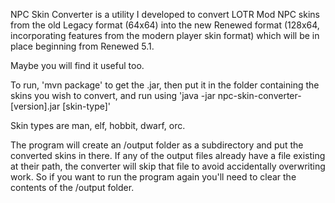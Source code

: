 NPC Skin Converter is a utility I developed to convert LOTR Mod NPC skins from the old Legacy format (64x64) into the new Renewed format (128x64, incorporating features from the modern player skin format) which will be in place beginning from Renewed 5.1.

Maybe you will find it useful too.

To run, 'mvn package' to get the .jar, then put it in the folder containing the skins you wish to convert, and run using 'java -jar npc-skin-converter-[version].jar [skin-type]'

Skin types are man, elf, hobbit, dwarf, orc.

The program will create an /output folder as a subdirectory and put the converted skins in there. If any of the output files already have a file existing at their path, the converter will skip that file to avoid accidentally overwriting work. So if you want to run the program again you'll need to clear the contents of the /output folder.
